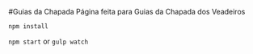 #Guias da Chapada
Página feita para Guias da Chapada dos Veadeiros

```npm install```

```npm start``` or ```gulp watch```
